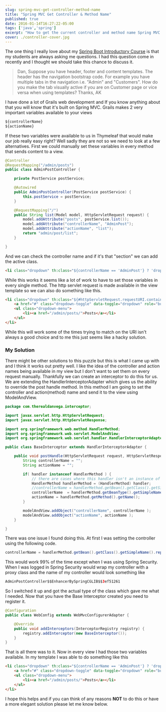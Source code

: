 ```yaml
---
slug: spring-mvc-get-controller-method-name
title: "Spring MVC Get Controller & Method Name"
published: true
date: 2016-01-14T16:27:22-05:00
tags: ['java','spring']
excerpt: "How to get the current controller and method name Spring MVC Get Controller & Method Name"
cover: ./controller-cover.jpg
---
```


The one thing I really love about my [Spring Boot Introductory Course](https://www.udemy.com/spring-boot-intro/?couponCode=NEW_YEAR_29) is that my students are always asking me questions. I had this question come in recently and I thought we should take this chance to discuss it.

> Dan, Suppose you have header, footer and content templates. The header has the navigation bootstrap code. For example you have multiple tabs in the navigation i.e. "Admin" and "Customers". How do you make the tab visually active if you are on Customer page or vice versa when using templates? Thanks, AK

I have done a lot of Grails web development and If you know anything about that you will know that it's built on Spring MVC. Grails makes 2 very important variables available to your views

```html
${controllerName}
${actionName}
```

If these two variables were available to us in Thymeleaf that would make our job really easy right? Well sadly they are not so we need to look at a few alternatives. First we could manually set these variables in every method that sends content to a view.

```java
@Controller
@RequestMapping("/admin/posts")
public class AdminPostController {

	private PostService postService;

	@Autowired
	public AdminPostController(PostService postService) {
		this.postService = postService;
	}

	@RequestMapping("/")
	public String list(Model model, HttpServletRequest request) {
		model.addAttribute("posts", postService.list());
        model.addAttribute("controllerName", "AdminPost");
        model.addAttribute("actionName", "list");
		return "admin/post/list";
	}

}
```

And we can check the controller name and if it's that "section" we can add the active class.

```html
<li class="dropdown" th:class="${controllerName == 'AdminPost'} ? 'dropdown active' : 'dropdown'" sec:authorize="hasRole('ROLE\_ADMIN')">
```

While this works it seems like a lot of work to have to set those variables in every single method. The http servlet request is made available in the view template so we can also do something like this.

```html
<li class="dropdown" th:class="${#httpServletRequest.requestURI.contains('/admin/posts/')} ? 'dropdown active' : 'dropdown'" sec:authorize="hasRole('ROLE\_ADMIN')">
    <a href="#" class="dropdown-toggle" data-toggle="dropdown" role="button" aria-haspopup="true" aria-expanded="false">Admin <span class="caret"></span></a>
    <ul class="dropdown-menu">
        <li><a href="/admin/posts/">Posts</a></li>
    </ul>
</li>
```

While this will work some of the times trying to match on the URI isn't always a good choice and to me this just seems like a hacky solution.

### My Solution

There might be other solutions to this puzzle but this is what I came up with and I think it works out pretty well. I like the idea of the controller and action names being available in my view but I don't want to set them on every request manually. Thankfully we can create an interceptor to do this for us. We are extending the HandlerInterceptorAdapter which gives us the ability to override the post handle method. In this method I am going to set the controller and action(method) name and send it to the view using ModelAndView.

```java
package com.therealdanvega.interceptor;

import javax.servlet.http.HttpServletRequest;
import javax.servlet.http.HttpServletResponse;

import org.springframework.web.method.HandlerMethod;
import org.springframework.web.servlet.ModelAndView;
import org.springframework.web.servlet.handler.HandlerInterceptorAdapter;

public class BaseInterceptor extends HandlerInterceptorAdapter {

	public void postHandle(HttpServletRequest request, HttpServletResponse response, Object handler, ModelAndView modelAndView) throws Exception {
		String controllerName = "";
		String actionName = "";

		if( handler instanceof HandlerMethod ) {
			// there are cases where this handler isn't an instance of HandlerMethod, so the cast fails.
			HandlerMethod handlerMethod = (HandlerMethod) handler;
			//controllerName = handlerMethod.getBean().getClass().getSimpleName().replace("Controller", "");
			controllerName  = handlerMethod.getBeanType().getSimpleName().replace("Controller", "");
			actionName = handlerMethod.getMethod().getName();
		}

		modelAndView.addObject("controllerName", controllerName );
		modelAndView.addObject("actionName", actionName );
	}

}
```

There was one issue I found doing this. At first I was setting the controller using the following code.

```java
controllerName = handlerMethod.getBean().getClass().getSimpleName().replace("Controller", "");
```

This would work 99% of the time except when I was using Spring Security. When I was logged in Spring Security would wrap my controller with a proxy class and the name of my controller would look something like

```java
AdminPostController$$EnhancerBySpringCGLIB$$3ef51261
```

So I switched it up and got the actual type of the class which gave me what I needed. Now that you have the Base Interceptor created you need to register it.

```java
@Configuration
public class WebConfig extends WebMvcConfigurerAdapter {

	@Override
	public void addInterceptors(InterceptorRegistry registry) {
		registry.addInterceptor(new BaseInterceptor());
	}
}
```

That is all there was to it. Now in every view I had those two variables available. In my template I was able to do something like this

```html
<li class="dropdown" th:class="${controllerName == 'AdminPost'} ? 'dropdown active' : 'dropdown'" sec:authorize="hasRole('ROLE\_ADMIN')">
    <a href="#" class="dropdown-toggle" data-toggle="dropdown" role="button" aria-haspopup="true" aria-expanded="false">Admin <span class="caret"></span></a>
    <ul class="dropdown-menu">
        <li><a href="/admin/posts/">Posts</a></li>
    </ul>
</li>
```

I hope this helps and if you can think of any reasons **NOT** to do this or have a more elegant solution please let me know below.
